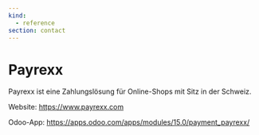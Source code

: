 ```yaml
---
kind:
  - reference
section: contact
---
```


# Payrexx

Payrexx ist eine Zahlungslösung für Online-Shops mit Sitz in der Schweiz.

Website: <https://www.payrexx.com>

Odoo-App: <https://apps.odoo.com/apps/modules/15.0/payment_payrexx/>